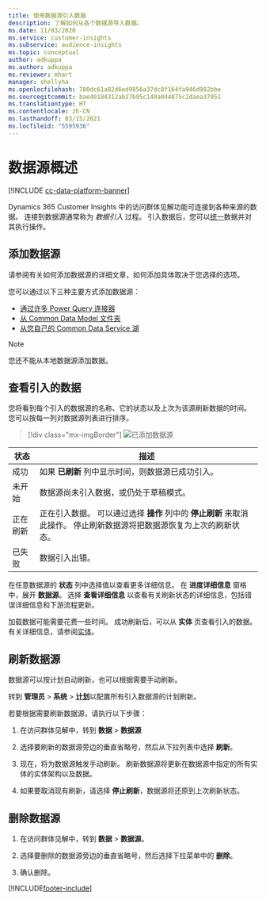 ```yaml
---
title: 使用数据源引入数据
description: 了解如何从各个数据源导入数据。
ms.date: 11/03/2020
ms.service: customer-insights
ms.subservice: audience-insights
ms.topic: conceptual
author: adkuppa
ms.author: adkuppa
ms.reviewer: mhart
manager: shellyha
ms.openlocfilehash: 780dc61a82d6ed9856a37dc8f164fa946d982bbe
ms.sourcegitcommit: bae40184312ab27b95c140a044875c2daea37951
ms.translationtype: HT
ms.contentlocale: zh-CN
ms.lasthandoff: 03/15/2021
ms.locfileid: "5595936"
---
```

# <a name="data-sources-overview"></a>数据源概述

[!INCLUDE [cc-data-platform-banner](../includes/cc-data-platform-banner.md)]

Dynamics 365 Customer Insights 中的访问群体见解功能可连接到各种来源的数据。 连接到数据源通常称为 *数据引入* 过程。 引入数据后，您可以[统一](data-unification.md)数据并对其执行操作。

## <a name="add-a-data-source"></a>添加数据源

请参阅有关如何添加数据源的详细文章，如何添加具体取决于您选择的选项。

您可以通过以下三种主要方式添加数据源：

- [通过许多 Power Query 连接器](connect-power-query.md)
- [从 Common Data Model 文件夹](connect-common-data-model.md)
- [从您自己的 Common Data Service 湖](connect-common-data-service-lake.md)

> [!NOTE]
> 您还不能从本地数据源添加数据。

## <a name="review-ingested-data"></a>查看引入的数据

您将看到每个引入的数据源的名称、它的状态以及上次为该源刷新数据的时间。 您可以按每一列对数据源列表进行排序。

> [!div class="mx-imgBorder"]
> ![已添加数据源](media/configure-data-datasource-added.png "已添加数据源")

|状态   |描述  |
|---------|---------|
|成功   |如果 **已刷新** 列中显示时间，则数据源已成功引入。
|未开始   |数据源尚未引入数据，或仍处于草稿模式。         |
|正在刷新    |正在引入数据。 可以通过选择 **操作** 列中的 **停止刷新** 来取消此操作。 停止刷新数据源将把数据源恢复为上次的刷新状态。       |
|已失败     |数据引入出错。         |

在任意数据源的 **状态** 列中选择值以查看更多详细信息。 在 **进度详细信息** 窗格中，展开 **数据源**。 选择 **查看详细信息** 以查看有关刷新状态的详细信息，包括错误详细信息和下游流程更新。

加载数据可能需要花费一些时间。 成功刷新后，可以从 **实体** 页查看引入的数据。 有关详细信息，请参阅[实体](entities.md)。

## <a name="refresh-a-data-source"></a>刷新数据源

数据源可以按计划自动刷新，也可以根据需要手动刷新。 

转到 **管理员** > **系统** > [**计划**](system.md#schedule-tab)以配置所有引入数据源的计划刷新。

若要根据需要刷新数据源，请执行以下步骤：

1. 在访问群体见解中，转到 **数据** > **数据源**

2. 选择要刷新的数据源旁边的垂直省略号，然后从下拉列表中选择 **刷新**。

3. 现在，将为数据源触发手动刷新。 刷新数据源将更新在数据源中指定的所有实体的实体架构以及数据。

4. 如果要取消现有刷新，请选择 **停止刷新**，数据源将还原到上次刷新状态。

## <a name="delete-a-data-source"></a>删除数据源

1. 在访问群体见解中，转到 **数据** > **数据源**。

2. 选择要删除的数据源旁边的垂直省略号，然后选择下拉菜单中的 **删除**。

3. 确认删除。


[!INCLUDE[footer-include](../includes/footer-banner.md)]